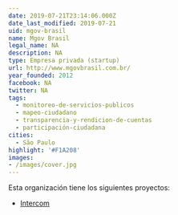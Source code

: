 ```yaml
---
date: 2019-07-21T23:14:06.000Z
date_last_modified: 2019-07-21
uid: mgov-brasil
name: Mgov Brasil
legal_name: NA
description: NA
type: Empresa privada (startup)
url: http://www.mgovbrasil.com.br/
year_founded: 2012
facebook: NA
twitter: NA
tags:
  - monitoreo-de-servicios-publicos
  - mapeo-ciudadano
  - transparencia-y-rendicion-de-cuentas
  - participación-ciudadana
cities: 
  - São Paulo
highlight: '#F1A208'
images:
- /images/cover.jpg
---
```


Esta organización tiene los siguientes proyectos:

- [Intercom](/i/intercom.html)
